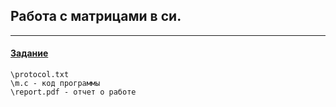 ## Работа с матрицами в си.
-----
####  [Задание](https://github.com/ArtDu/mai_study_first_course/blob/master/labs/lab_15/task.png)

    \protocol.txt
    \m.c - код программы
    \report.pdf - отчет о работе 